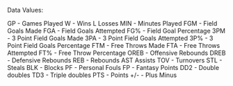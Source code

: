 

Data Values:

GP - Games Played 
W - Wins L Losses 
MIN - Minutes Played 
FGM - Field Goals Made 
FGA - Field Goals Attempted 
FG% - Field Goal Percentage 
3PM - 3 Point Field Goals Made 
3PA - 3 Point Field Goals Attempted 
3P% - 3 Point Field Goals Percentage 
FTM - Free Throws Made 
FTA - Free Throws Attempted 
FT% - Free Throw Percentage 
OREB - Offensive Rebounds 
DREB - Defensive Rebounds 
REB - Rebounds AST Assists 
TOV - Turnovers 
STL - Steals 
BLK - Blocks 
PF - Personal Fouls 
FP - Fantasy Points 
DD2 - Double doubles 
TD3 - Triple doubles 
PTS - Points 
+/- - Plus Minus
